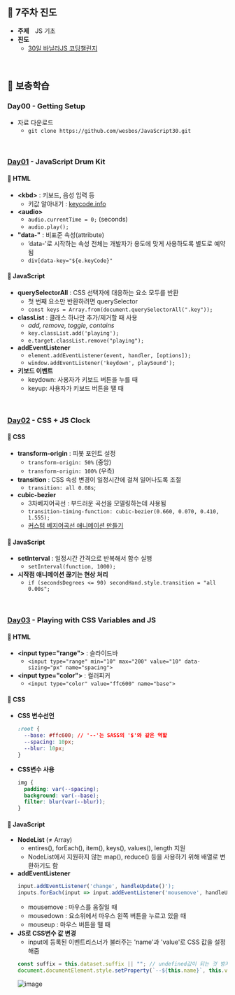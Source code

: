 ## :tulip: 7주차 진도
- __주제__　JS 기초
- __진도__
    - [30일 바닐라JS 코딩챌린지](https://javascript30.com/)
<br>

## :tulip: 보충학습

### Day00 - Getting Setup
- 자료 다운로드
  - `git clone https://github.com/wesbos/JavaScript30.git`
<br>

### [Day01](https://repl.it/@365kim/JS30-Day01#script.js) - JavaScript Drum Kit
#### :page_with_curl: HTML
- __\<kbd\>__ : 키보드, 음성 입력 등
  - 키값 알아내기 : [keycode.info](http://keycode.info/)
- __\<audio\>__
  - `audio.currentTime = 0;` (seconds)
  - `audio.play();`
- __"data-"__ : 비표준 속성(attribute)
  - ’data-'로 시작하는 속성 전체는 개발자가 용도에 맞게 사용하도록 별도로 예약됨
  - `div[data-key="${e.keyCode}"`
#### :page_with_curl: JavaScript
- __querySelectorAll__ : CSS 선택자에 대응하는 요소 모두를 반환
  - 첫 번째 요소만 반환하려면 querySelector
  - `const keys = Array.from(document.querySelectorAll(".key"));`
- __classList__ : 클래스 하나만 추가/제거할 때 사용
  -  _add, remove, toggle, contains_
  - `key.classList.add('playing');`
  - `e.target.classList.remove("playing");`
- __addEventListener__
  - `element.addEventListener(event, handler, [options]);`
  - `window.addEventListener('keydown', playSound');`
- __키보드 이벤트__
  - keydown: 사용자가 키보드 버튼을 누를 때
  - keyup: 사용자가 키보드 버튼을 땔 때
<br>

### [Day02](https://repl.it/@365kim/JS30-Day02#script.js) - CSS + JS Clock
#### :page_with_curl: CSS
- __transform-origin__ : 피봇 포인트 설정
    - `transform-origin: 50%` (중앙)
    - `transform-origin: 100%` (우측)
- __transition__ : CSS 속성 변경이 일정시간에 걸쳐 일어나도록 조절
    - `transition: all 0.08s`;
- __cubic-bezier__
    - 3차베지어곡선 : 부드러운 곡선을 모델링하는데 사용됨
    - `transition-timing-function: cubic-bezier(0.660, 0.070, 0.410, 1.555);`
    - [커스텀 베지어곡선 애니메이션 만들기](https://matthewlein.com/tools/ceaser)
#### :page_with_curl: JavaScript
- __setInterval__ : 일정시간 간격으로 반복해서 함수 실행
    - `setInterval(function, 1000);`
- __시작점 애니메이션 끊기는 현상 처리__
    - `if (secondsDegrees <= 90) secondHand.style.transition = "all 0.00s";`
<br>

### [Day03](https://repl.it/@365kim/JS30-Day03#script.js) - Playing with CSS Variables and JS
#### :page_with_curl: HTML
- __\<input type="range"\>__ : 슬라이드바
    - `<input type="range" min="10" max="200" value="10" data-sizing="px" name="spacing">`
- __\<input type="color"\>__ : 컬러피커
    - `<input type="color" value="ffc600" name="base">`
#### :page_with_curl: CSS
- __CSS 변수선언__
    ```css
    :root {
      --base: #ffc600; // '--'는 SASS의 '$'와 같은 역할
      --spacing: 10px;
      --blur: 10px;
    }
    ```
- __CSS변수 사용__
    ```css
    img {
      padding: var(--spacing);
      background: var(--base);
      filter: blur(var(--blur));
    }
    ```
#### :page_with_curl: JavaScript
- __NodeList__ (≠ Array)
    - entires(), forEach(), item(), keys(), values(), length 지원
    - NodeList에서 지원하지 않는 map(), reduce() 등을 사용하기 위해 배열로 변환하기도 함
- __addEventListener__
  ```js
  input.addEventListener('change', handleUpdate()');
  inputs.forEach(input => input.addEventListener('mousemove', handleUpdate));
  ```
  - mousemove : 마우스를 움질일 때
  - mousedown : 요소위에서 마우스 왼쪽 버튼을 누르고 있을 때
  - mouseup : 마우스 버튼을 뗄 때
- __JS로 CSS변수 값 변경__
    - input에 등록된 이벤트리스너가 불러주는 'name'과 'value'로 CSS 값을 설정해줌
    ```js
    const suffix = this.dataset.suffix || ""; // undefined값이 되는 것 방지
    document.documentElement.style.setProperty(`--${this.name}`, this.value + suffix)
    ```
    ![image](https://user-images.githubusercontent.com/60066472/93662279-f1175580-fa99-11ea-83d0-7b6c0ba7a2e0.png)
